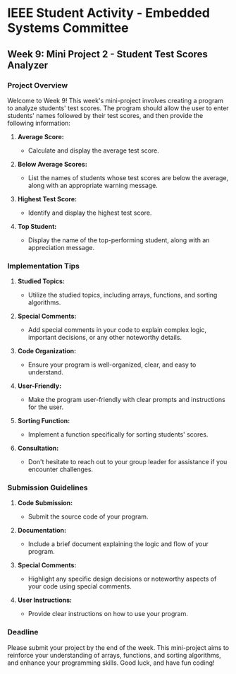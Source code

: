# IEEE Student Activity - Embedded Systems Committee

## Week 9: Mini Project 2 - Student Test Scores Analyzer

### Project Overview

Welcome to Week 9! This week's mini-project involves creating a program to analyze students' test scores. The program should allow the user to enter students' names followed by their test scores, and then provide the following information:

1. **Average Score:**
   - Calculate and display the average test score.

2. **Below Average Scores:**
   - List the names of students whose test scores are below the average, along with an appropriate warning message.

3. **Highest Test Score:**
   - Identify and display the highest test score.

4. **Top Student:**
   - Display the name of the top-performing student, along with an appreciation message.

### Implementation Tips

1. **Studied Topics:**
   - Utilize the studied topics, including arrays, functions, and sorting algorithms.

2. **Special Comments:**
   - Add special comments in your code to explain complex logic, important decisions, or any other noteworthy details.

3. **Code Organization:**
   - Ensure your program is well-organized, clear, and easy to understand.

4. **User-Friendly:**
   - Make the program user-friendly with clear prompts and instructions for the user.

5. **Sorting Function:**
   - Implement a function specifically for sorting students' scores.

6. **Consultation:**
   - Don't hesitate to reach out to your group leader for assistance if you encounter challenges.

### Submission Guidelines

1. **Code Submission:**
   - Submit the source code of your program.

2. **Documentation:**
   - Include a brief document explaining the logic and flow of your program.

3. **Special Comments:**
   - Highlight any specific design decisions or noteworthy aspects of your code using special comments.

4. **User Instructions:**
   - Provide clear instructions on how to use your program.

### Deadline

Please submit your project by the end of the week. This mini-project aims to reinforce your understanding of arrays, functions, and sorting algorithms, and enhance your programming skills. Good luck, and have fun coding!

